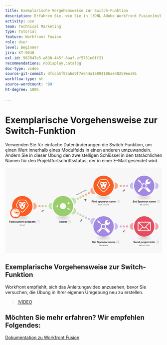 ```yaml
---
title: Exemplarische Vorgehensweise zur Switch-Funktion
description: Erfahren Sie, wie Sie in [!DNL Adobe Workfront Fusion]mit der Switch-Funktion einen Wert in einem Modulfeld in einen anderen umwandeln können.
activity: use
team: Technical Marketing
type: Tutorial
feature: Workfront Fusion
role: User
level: Beginner
jira: KT-9048
exl-id: 567847e5-a690-445f-8aaf-ef5751e0ff21
recommendations: noDisplay,catalog
doc-type: video
source-git-commit: dfcca5f02a6d9f7ee44a1e894106ae48259eea91
workflow-type: ht
source-wordcount: '99'
ht-degree: 100%

---
```


# Exemplarische Vorgehensweise zur Switch-Funktion

Verwenden Sie für einfache Datenänderungen die Switch-Funktion, um einen Wert innerhalb eines Modulfelds in einen anderen umzuwandeln. Ändern Sie in dieser Übung den zweistelligen Schlüssel in den tatsächlichen Namen für den Projektfortschrittsstatus, der in einer E-Mail gesendet wird.

![Eine Abbildung zur Verwendung der Switch-Funktion](assets/beyond-basic-modules-3.png)

## Exemplarische Vorgehensweise zur Switch-Funktion

Workfront empfiehlt, sich das Anleitungsvideo anzusehen, bevor Sie versuchen, die Übung in Ihrer eigenen Umgebung neu zu erstellen.

>[!VIDEO](https://video.tv.adobe.com/v/335289/?quality=12&learn=on&enablevpops)



## Möchten Sie mehr erfahren? Wir empfehlen Folgendes:

[Dokumentation zu Workfront Fusion](https://experienceleague.adobe.com/de/docs/workfront-fusion/using/get-started-with-fusion/understand-workfront-fusion/workfront-fusion-overview)
